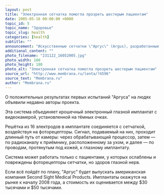 ```yaml
---
layout: post
title: "Электронная сетчатка помогла прозреть шестерым пациентам"
date: 2005-05-16 00:00:00 +0000
topic_id: 5
topic_name: "Здоровье"
topic_slug: health
categories: [health]
subtitle: ""
announcement: "Искусственные сетчатки \"Аргус\" (Argus), разработанные специалистами из университета Южной Калифорнии (University of Southern California) и глазного институт Доэни (Doheny Eye Institute), были успешно вживлены шестерым слепым пациентам, позволив им вновь видеть свет и обнаруживать движение крупных ярких объектов."
additional_content: ""
photo_filename: "231122_16052005.jpg"
photo_width: 180
photo_height: 180
photo_alt: "Электронная сетчатка помогла прозреть шестерым пациентам"
source_url: "http://www.membrana.ru/lenta/?4596"
source_text: "Membrana.ru"
author: "Membrana.ru"
---
```

О положительных результатах первых испытаний "Аргуса" на людях объявили недавно авторы проекта.

Эта система объединяет крошечный электронный глазной имплантат с видеокамерой, установленной на тёмных очках.

Решётка из 16 электродов в имплантате соединяется с сетчаткой, воздействуя на фоторецепторы. Сигнал, подаваемый на них, проходит длинный путь от камеры: через обрабатывающий процессор, затем — по радиоканалу к приёмнику, расположенному за ухом, и далее — по проводам, протянутым под кожей, к глазному имплантату.

Система может работать только с пациентами, у которых ослаблены и повреждены фоторецепторы сетчатки, но здоров глазной нерв.

Если всё пойдёт по плану, "Аргус" будет выпускать американская компания Second Sight Medical Products. Имплантаты окажутся на рынке к началу 2008 года, а стоимость их оценивается между $30 тысячами и $50 тысячами.
